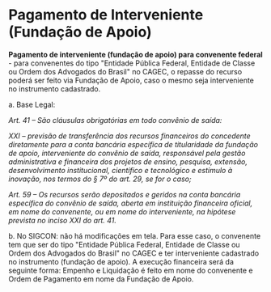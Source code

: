 # Pagamento de Interveniente (Fundação de Apoio)

**Pagamento de interveniente (fundação de apoio) para convenente federal** - para convenentes do tipo "Entidade Pública Federal, Entidade de Classe ou Ordem dos Advogados do Brasil" no CAGEC, o repasse do recurso poderá ser feito via Fundação de Apoio, caso o mesmo seja interveniente no instrumento cadastrado.&#x20;



a. Base Legal:

_Art. 41 – São cláusulas obrigatórias em todo convênio de saída:_

_XXI – previsão de transferência dos recursos financeiros do concedente diretamente para a conta bancária específica de titularidade da fundação de apoio, interveniente do convênio de saída, responsável pela gestão administrativa e financeira dos projetos de ensino, pesquisa, extensão, desenvolvimento institucional, científico e tecnológico e estímulo à inovação, nos termos do § 7º do art. 29, se for o caso;_

&#x20;_Art. 59 – Os recursos serão depositados e geridos na conta bancária específica do convênio de saída, aberta em instituição financeira oficial, em nome do convenente, ou em nome do interveniente, na hipótese prevista no inciso XXI do art. 41._



b. No SIGCON: não há modificações em tela. Para esse caso, o convenente tem que ser do tipo "Entidade Pública Federal, Entidade de Classe ou Ordem dos Advogados do Brasil" no CAGEC e ter interveniente cadastrado no instrumento (fundação de apoio). A execução financeira será da seguinte forma: Empenho e Liquidação é feito em nome do convenente e Ordem de Pagamento em nome da Fundação de Apoio.
